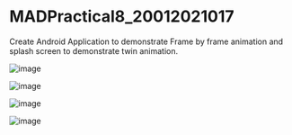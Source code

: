 # MADPractical8_20012021017
Create Android Application to demonstrate Frame by frame animation and splash screen to demonstrate twin animation.

![image](https://user-images.githubusercontent.com/74175413/202204401-49081e81-9e0f-4c3e-932e-f8ff9d94e0bf.png)

![image](https://user-images.githubusercontent.com/74175413/202204419-a85f576b-a8c5-4f68-9b31-b67657d2e2c6.png)

![image](https://user-images.githubusercontent.com/74175413/202204432-a1bbe7f2-828c-4a36-8301-524427020d98.png)

![image](https://user-images.githubusercontent.com/74175413/202204453-de335591-0ffe-4563-b60e-125ded7dbb15.png)
